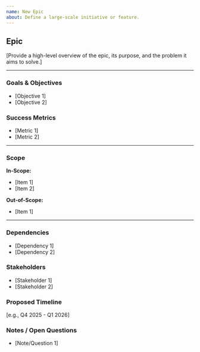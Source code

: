 ```yaml
---
name: New Epic
about: Define a large-scale initiative or feature.
---
```


## Epic
[Provide a high-level overview of the epic, its purpose, and the problem it aims to solve.]

---
<!-- Free to remove or add sections as they pertain to the feature/task in question -->
### Goals & Objectives
- [Objective 1]
- [Objective 2]

### Success Metrics
- [Metric 1]
- [Metric 2]

---
### Scope
**In-Scope:**
- [Item 1]
- [Item 2]


**Out-of-Scope:**
- [Item 1]


---
### Dependencies
- [Dependency 1]
- [Dependency 2]

### Stakeholders
- [Stakeholder 1]
- [Stakeholder 2]

### Proposed Timeline
[e.g., Q4 2025 - Q1 2026]

### Notes / Open Questions
- [Note/Question 1]
